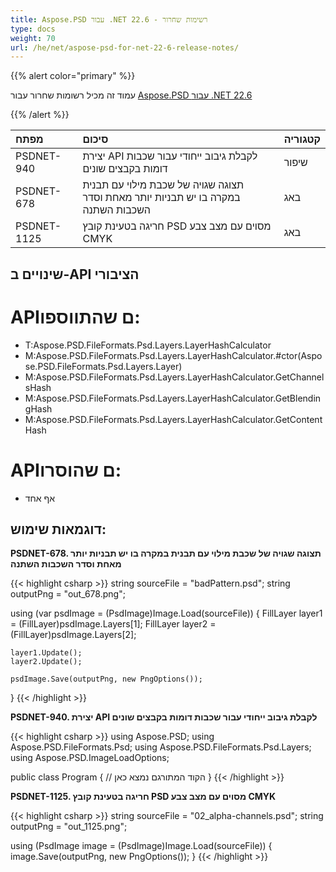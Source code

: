 ```yaml
---
title: Aspose.PSD עבור .NET 22.6 - רשימות שחרור
type: docs
weight: 70
url: /he/net/aspose-psd-for-net-22-6-release-notes/
---
```


{{% alert color="primary" %}}

עמוד זה מכיל רשומות שחרור עבור [Aspose.PSD עבור .NET 22.6](https://www.nuget.org/packages/Aspose.PSD/)

{{% /alert %}}

|**מפתח**|**סיכום**|**קטגוריה**|
| :- | :- | :- |
|PSDNET-940|יצירת API לקבלת גיבוב ייחודי עבור שכבות דומות בקבצים שונים|שיפור|
|PSDNET-678|תצוגה שגויה של שכבת מילוי עם תבנית במקרה בו יש תבניות יותר מאחת וסדר השכבות השתנה|באג|
|PSDNET-1125|חריגה בטעינת קובץ PSD מסוים עם מצב צבע CMYK|באג|


## **שינויים ב-API הציבורי**

# **APIם שהתווספו:**
- T:Aspose.PSD.FileFormats.Psd.Layers.LayerHashCalculator
- M:Aspose.PSD.FileFormats.Psd.Layers.LayerHashCalculator.#ctor(Aspose.PSD.FileFormats.Psd.Layers.Layer)
- M:Aspose.PSD.FileFormats.Psd.Layers.LayerHashCalculator.GetChannelsHash
- M:Aspose.PSD.FileFormats.Psd.Layers.LayerHashCalculator.GetBlendingHash
- M:Aspose.PSD.FileFormats.Psd.Layers.LayerHashCalculator.GetContentHash


# **APIם שהוסרו:**
- אף אחד


## **דוגמאות שימוש:**

**PSDNET-678. תצוגה שגויה של שכבת מילוי עם תבנית במקרה בו יש תבניות יותר מאחת וסדר השכבות השתנה**

{{< highlight csharp >}}
string sourceFile = "badPattern.psd";
string outputPng = "out_678.png";

using (var psdImage = (PsdImage)Image.Load(sourceFile))
{
    FillLayer layer1 = (FillLayer)psdImage.Layers[1];
    FillLayer layer2 = (FillLayer)psdImage.Layers[2];

    layer1.Update();
    layer2.Update();

    psdImage.Save(outputPng, new PngOptions());
}
{{< /highlight >}}

**PSDNET-940. יצירת API לקבלת גיבוב ייחודי עבור שכבות דומות בקבצים שונים**

{{< highlight csharp >}}
using Aspose.PSD;
using Aspose.PSD.FileFormats.Psd;
using Aspose.PSD.FileFormats.Psd.Layers;
using Aspose.PSD.ImageLoadOptions;

public class Program
{
    // הקוד המתורגם נמצא כאן
}
{{< /highlight >}}

**PSDNET-1125. חריגה בטעינת קובץ PSD מסוים עם מצב צבע CMYK**

{{< highlight csharp >}}
string sourceFile = "02_alpha-channels.psd";
string outputPng = "out_1125.png";

using (PsdImage image = (PsdImage)Image.Load(sourceFile))
{
    image.Save(outputPng, new PngOptions());
}
{{< /highlight >}}